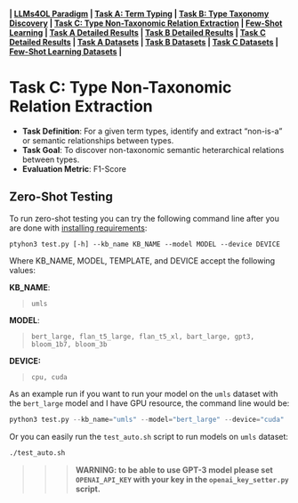 
**| [LLMs4OL Paradigm](../README.md#llms4ol-paradigm) | [Task A: Term Typing](../TaskA/README.md) | [Task B: Type Taxonomy Discovery](../TaskB/README.md) | [Task C: Type Non-Taxonomic Relation Extraction](../TaskC/README.md) | [Few-Shot Learning](../FSL/README.md) | [Task A Detailed Results](../TaskA/results/readme.md) | [Task B Detailed Results](../TaskB/results/readme.md) | [Task C Detailed Results](../TaskC/results/readme.md) | [Task A Datasets](../datasets/TaskA/README.md) | [Task B Datasets](../datasets/TaskB/README.md) | [Task C Datasets](../datasets/TaskC/README.md) | [Few-Shot Learning Datasets](../datasets/FSL/README.md) |**

# Task C: Type Non-Taxonomic Relation Extraction

- **Task Definition**: For a given term types, identify and extract “non-is-a” or semantic relationships between types.
- **Task Goal**: To discover non-taxonomic semantic heterarchical relations between types.
- **Evaluation Metric**: F1-Score



## Zero-Shot Testing

To run zero-shot testing you can try the following command line after you are done with [installing requirements](../README.md#requirements):

```CMD
ptyhon3 test.py [-h] --kb_name KB_NAME --model MODEL --device DEVICE
```

Where KB_NAME, MODEL, TEMPLATE, and DEVICE accept the following values:


**KB_NAME**:
> ```umls```

**MODEL**: 
> ```bert_large, flan_t5_large, flan_t5_xl, bart_large, gpt3, bloom_1b7, bloom_3b```

**DEVICE:** 
> ```cpu, cuda```

As an example run if you want to run your model on the `umls` dataset with the `bert_large` model and I have GPU resource, the command line would be:

```python
python3 test.py --kb_name="umls" --model="bert_large" --device="cuda"
```

Or you can easily run the `test_auto.sh` script to run models on `umls` dataset:

```bash
./test_auto.sh
```


>>> **WARNING: to be able to use GPT-3 model please set `OPENAI_API_KEY` with your key in the `openai_key_setter.py` script.**